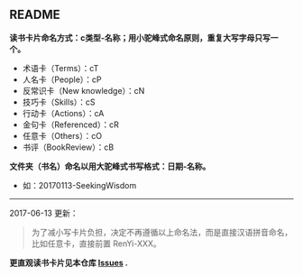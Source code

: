 ## README

**读书卡片命名方式：c类型-名称；用小驼峰式命名原则，重复大写字母只写一个。**
 - 术语卡（Terms）：cT
 - 人名卡（People）：cP
 - 反常识卡（New knowledge）：cN
 - 技巧卡（Skills）：cS
 - 行动卡（Actions）：cA
 - 金句卡（Referenced）：cR
 - 任意卡（Others）：cO
 - 书评（BookReview）：cB

**文件夹（书名）命名以用大驼峰式书写格式：日期-名称。**
 - 如：20170113-SeekingWisdom
 
 ---
 
 2017-06-13 更新：
 >为了减小写卡片负担，决定不再遵循以上命名法，而是直接汉语拼音命名，比如任意卡，直接前置 RenYi-XXX。

**更直观读书卡片见本仓库 <a href="https://github.com/weihaisheng/ReadingCard/issues">Issues</a> .**
